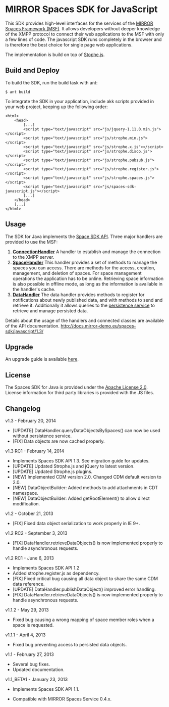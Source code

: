 # MIRROR Spaces SDK for JavaScript
This SDK provides high-level interfaces for the services of the [MIRROR Spaces Framework (MSF)][1]. It allows developers without deeper knowledge of the XMPP protocol to connect their web applications to the MSF with only a few lines of code. The javascript SDK runs completely in the browser and is therefore the best choice for single page web applications.

The implementation is build on top of [Stophe.js][2].

## Build and Deploy
To build the SDK, run the build task with ant:

    $ ant build

To integrate the SDK in your application, include akk scripts provided in your web project, keeping up the following order:

    <html>
    	<head>
    		[...]
    		<script type="text/javascript" src="js/jquery-1.11.0.min.js"></script>
    		<script type="text/javascript" src="js/strophe.min.js"></script>
    		<script type="text/javascript" src="js/strophe.x.js"></script>
    		<script type="text/javascript" src="js/strophe.disco.js"></script>
    		<script type="text/javascript" src="js/strophe.pubsub.js"></script>
    		<script type="text/javascript" src="js/strophe.register.js"></script>			
    		<script type="text/javascript" src="js/strophe.spaces.js"></script>
    		<script type="text/javascript" src="js/spaces-sdk-javascript.js"></script>
    		[...]
    	</head>
    	[...]
    </html>


## Usage
The SDK for Java implements the [Space SDK API][3]. Three major handlers are provided to use the MSF:

1. **[ConnectionHandler][4]**
  A handler to establish and manage the connection to the XMPP server.
2. **[SpaceHandler][5]**
  This handler provides a set of methods to manage the spaces you can access. There are methods for the access, creation, management, and deletion of spaces. For space management operations the application has to be online. Retrieving space information is also possible in offline mode, as long as the information is available in the handler's cache. 
3. **[DataHandler][6]**
  The data handler provides methods to register for notifications about newly published data, and with methods to send and retrieve it. Additionally it allows queries to the [persistence service][7] to retrieve and manage persisted data.

Details about the usage of the handlers and connected classes are available of the API documentation.
http://docs.mirror-demo.eu/spaces-sdk/javascript/1.3/

## Upgrade
An upgrade guide is available [here][8].

## License
The Spaces SDK for Java is provided under the [Apache License 2.0][9].
License information for third party libraries is provided with the JS files.

## Changelog
v1.3 - February 20, 2014

- [UPDATE] DataHandler.queryDataObjectsBySpaces() can now be used without persistence service.
- [FIX] Data objects are now cached properly.

v1.3 RC1 - February 14, 2014

- Implements Spaces SDK API 1.3. See migration guide for updates.
- [UPDATE] Updated Strophe.js and jQuery to latest version.
- [UPDATE] Updated Strophe.js plugins. 
- [NEW] Implemented CDM version 2.0. Changed CDM default version to 2.0.
- [NEW] DataObjectBuilder: Added methods to add attachments in CDT namespace.
- [NEW] DataObjectBuilder: Added getRootElement() to allow direct modification.

v1.2 - October 21, 2013

- [FIX] Fixed data object serialization to work properly in IE 9+.

v1.2 RC2 - September 3, 2013

- [FIX] DataHandler.retrieveDataObjects() is now implemented properly to handle asynchronous requests.

v1.2 RC1 - June 6, 2013

- Implements Spaces SDK API 1.2
- Added strophe.register.js as dependency.
- [FIX] Fixed critical bug causing all data object to share the same CDM data reference.
- [UPDATE] DataHandler.publishDataObject() improved error handling.
- [FIX] DataHandler.retrieveDataObjects() is now implemented properly to handle asynchronous requests.

v1.1.2 - May 29, 2013

- Fixed bug causing a wrong mapping of space member roles when a space is requested.

v1.1.1 - April 4, 2013

- Fixed bug preventing access to persisted data objects.

v1.1 - February 27, 2013

- Several bug fixes.
- Updated documentation.

v1.1_BETA1 - January 23, 2013

- Implements Spaces SDK API 1.1.
- Compatible with MIRROR Spaces Service 0.4.x.


  [1]: https://github.com/MirrorIP
  [2]: http://strophe.im/strophejs/
  [3]: %28https://github.com/MirrorIP/msf-spaces-sdk-api
  [4]: http://docs.mirror-demo.eu/spaces-sdk/javascript/1.3/SpacesSDK.ConnectionHandler.html
  [5]: http://docs.mirror-demo.eu/spaces-sdk/javascript/1.3/SpacesSDK.SpaceHandler.html
  [6]: http://docs.mirror-demo.eu/spaces-sdk/javascript/1.3/SpacesSDK.DataHandler.html
  [7]: https://github.com/MirrorIP/msf-persistence-service
  [8]: https://github.com/MirrorIP/msf-spaces-sdk-javascript/wiki/Upgrade-Guide
  [9]: http://www.apache.org/licenses/LICENSE-2.0.html